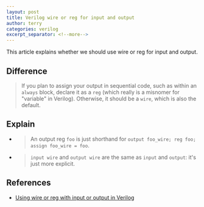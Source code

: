 ```yaml
---
layout: post
title: Verilog wire or reg for input and output
author: terry
categories: verilog
excerpt_separator: <!--more-->
---
```


This article explains whether we should use wire or reg for input and output.
<!--more-->

## Difference

> If you plan to assign your output in sequential code, such as within an `always` block, declare it as a `reg` (which really is a misnomer for "variable" in Verilog). Otherwise, it should be a `wire`, which is also the default.

## Explain

* > An output reg `foo` is just shorthand for `output foo_wire; reg foo; assign foo_wire = foo`.

* > `input wire` and `output wire` are the same as `input` and `output`: it's just more explicit.

## References

* [Using wire or reg with input or output in Verilog](https://stackoverflow.com/questions/5360508/using-wire-or-reg-with-input-or-output-in-verilog)
